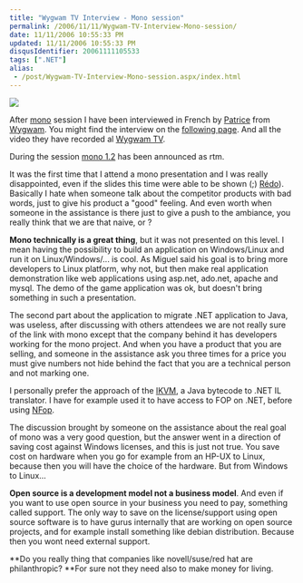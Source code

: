 ```yaml
---
title: "Wygwam TV Interview - Mono session"
permalink: /2006/11/11/Wygwam-TV-Interview-Mono-session/
date: 11/11/2006 10:55:33 PM
updated: 11/11/2006 10:55:33 PM
disqusIdentifier: 20061111105533
tags: [".NET"]
alias:
 - /post/Wygwam-TV-Interview-Mono-session.aspx/index.html
---
```

[![](http://www.techheadbrothers.com/images/blog/wygtv.jpg)](http://www.wygwam.com/TechEd/Default.html?cat=Interviews&vid=16) 

After [mono](http://www.mono-project.com/Main_Page) session I have been interviewed in French by [Patrice](http://blogs.developpeur.org/patrice/default.aspx) from [Wygwam](http://www.wygwam.com/). You might find the interview on the [following page](http://www.wygwam.com/TechEd/Default.html?cat=Interviews&vid=16). And all the video they have recorded al [Wygwam TV](http://www.wygwam.com/TechEd/).
<!-- more -->

During the session [mono 1.2](http://www.go-mono.com/archive/1.2/) has been announced as rtm.

It was the first time that I attend a mono presentation and I was really disappointed, even if the slides this time were able to be shown (;) [Rédo](http://blogs.codes-sources.com/redo/)). Basically I hate when someone talk about the competitor products with bad words, just to give his product a "good" feeling. And even worth when someone in the assistance is there just to give a push to the ambiance, you really think that we are that naive, or ?

**Mono technically is a great thing**, but it was not presented on this level. I mean having the possibility to build an application on Windows/Linux and run it on Linux/Windows/... is cool. As Miguel said his goal is to bring more developers to Linux platform, why not, but then make real application demonstration like web applications using asp.net, ado.net, apache and mysql. The demo of the game application was ok, but doesn't bring something in such a presentation.

The second part about the application to migrate .NET application to Java, was useless, after discussing with others attendees we are not really sure of the link with mono except that the company behind it has developers working for the mono project. And when you have a product that you are selling, and someone in the assistance ask you three times for a price you must give numbers not hide behind the fact that you are a technical person and not marking one.

I personally prefer the approach of the [IKVM](http://www.ikvm.net/), a Java bytecode to .NET IL translator. I have for example used it to have access to FOP on .NET, before using [NFop](http://nfop.sourceforge.net/).

The discussion brought by someone on the assistance about the real goal of mono was a very good question, but the answer went in a direction of saving cost against Windows licenses, and this is just not true. You save cost on hardware when you go for example from an HP-UX to Linux, because then you will have the choice of the hardware. But from Windows to Linux...

**Open source is a development model not a business model**. And even if you want to use open source in your business you need to pay, something called support. The only way to save on the license/support using open source software is to have gurus internally that are working on open source projects, and for example install something like debian distribution. Because then you wont need external support.

**Do you really thing that companies like novell/suse/red hat are philanthropic? **For sure not they need also to make money for living.

